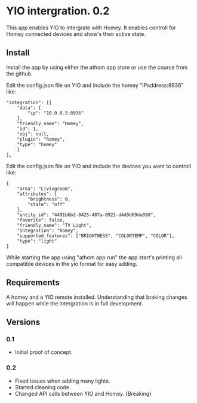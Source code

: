 # YIO intergration. 0.2

This app enables YIO to intergrate with Homey.
It enables controll for Homey connected devices and show's their active state.

## Install

Install the app by using either the athom app store or use the cource from the github.

Edit the config.json file on YIO and include the homey "IPaddress:8936" like:

```
"integration": [{
    "data": {
        "ip": "10.0.0.5:8936"
    },
    "friendly_name": "Homey",
    "id": 1,
    "obj": null,
    "plugin": "homey",
    "type": "homey"
    }
],
```

Edit the config.json file on YIO and include the devices you want to controll like:

```
{
    "area": "Livingroom",
    "attributes": {
        "brightness": 0,
        "state": "off"
    },
    "entity_id": "4491b6b2-8425-487a-0921-d4d9d69da098",
    "favorite": false,
    "friendly_name": "TV Light",
    "integration": "homey",
    "supported_features": ["BRIGHTNESS", "COLORTEMP", "COLOR"],
    "type": "light"
}
```

While starting the app using "athom app run" the app start's printing all compatible devices in the yio format for easy adding.

## Requirements

A homey and a YIO remote installed.
Understanding that braking changes will happen while the intergration is in full development.

## Versions

### 0.1

- Initial proof of concept.

### 0.2

- Fixed issues when adding many lights.
- Started cleaning code.
- Changed API calls between YIO and Homey. (Breaking)
